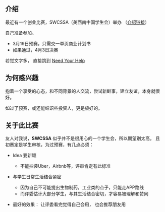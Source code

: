 ## 介绍

最近有一个创业比赛，SWCSSA（美西南中国学生会）举办 （[介绍链接](https://mp.weixin.qq.com/s?__biz=MjM5NzI0ODI2NQ==&mid=404513800&idx=1&sn=a3c0aa53f74d2e7a03d247fd968a3a06&scene=1&srcid=0222ZyR567RtKrn4uehbo0E2&key=710a5d99946419d93a31c4f4da76f3f7948a5da5fed3327795761c7f9ac7e0ede90cb4343866a272524d7cfbd41e3273&ascene=0&uin=MjU1NTY3Mjc0NA%3D%3D&devicetype=iMac+MacBookPro11%2C3+OSX+OSX+10.10.5+build(14F1509)&version=11020201&pass_ticket=jaRn%2BezUqFl%2FeF9CyHtOtV4CQFHU4NWgZQ9gMh%2FhDMJ4517EaBSCO13hIhQX4n5W)）

自己准备参加。

- 3月19日预赛，只需交一单页商业计划书
- 如果通过，4月3日决赛


若觉文字多， 直接跳到 [Need Your Help](#need-your-help)


## 为何感兴趣

抱着一个享受的心态，和不同背景的人交流，尝试新鲜事，建立友谊，本身就很好。

如过了预赛，或还能结识些投资人，更是极好的。


## 关于此比赛

友人对我说，**SWCSSA** 似乎并不是很用心的一个学生会，所以期望别太高。 且初赛定是学生审核，为过预赛，有几点必须：

- Idea 要新颖
  - 不能抄袭Uber，Airbnb等，评审肯定有此标准

- 与学生日常生活结合紧密
   - 因为自己不可能提出生物制药，工业类的点子，只能走APP路线
   - 而评委估计大部分学生，与其生活结合密切，才容易被理解和赞同


- 最好的效果： 让评委看完觉得自己会用， 也会推荐朋友用







